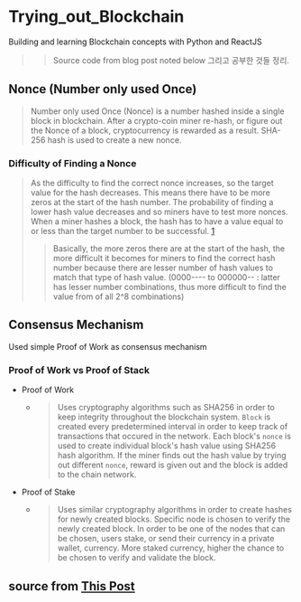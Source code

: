 # Trying_out_Blockchain
Building and learning Blockchain concepts with Python and ReactJS
>> Source code from blog post noted below
그리고 공부한 것들 정리.

## Nonce (Number only used Once)
> Number only used Once (Nonce) is a number hashed inside a single block in blockchain. After a crypto-coin miner re-hash, or figure out the Nonce of a block, cryptocurrency is rewarded as a result. SHA-256 hash is used to create a new nonce.

### Difficulty of Finding a Nonce
> As the difficulty to find the correct nonce increases, so the target value for the hash decreases. This means there have to be more zeros at the start of the hash number. The probability of finding a lower hash value decreases and so miners have to test more nonces. When a miner hashes a block, the hash has to have a value equal to or less than the target number to be successful. [1](https://coincentral.com/what-is-a-nonce-proof-of-work/)
>> Basically, the more zeros there are at the start of the hash, the more difficult it becomes for miners to find the correct hash number because there are lesser number of hash values to match that type of hash value. (0000---- to 000000-- : latter has lesser number combinations, thus more difficult to find the value from of all 2^8 combinations)

## Consensus Mechanism
Used simple Proof of Work as consensus mechanism
### Proof of Work vs Proof of Stack
 - Proof of Work
    - > Uses cryptography algorithms such as SHA256 in order to keep integrity throughout the blockchain system. `Block` is created every predetermined interval in order to keep track of transactions that occured in the network. Each block's `nonce` is used to create individual block's hash value using SHA256 hash algorithm. If the miner finds out the hash value by trying out different `nonce`, reward is given out and the block is added to the chain network.

 - Proof of Stake
    - > Uses similar cryptography algorithms in order to create hashes for newly created blocks. Specific node is chosen to verify the newly created block. In order to be one of the nodes that can be chosen, users stake, or send their currency in a private wallet, currency. More staked currency, higher the chance to be chosen to verify and validate the block. 


## source from [This Post](https://medium.com/@MKGOfficial/build-a-simple-blockchain-cryptocurrency-with-python-django-web-framework-reactjs-f1aebd50b6c)
